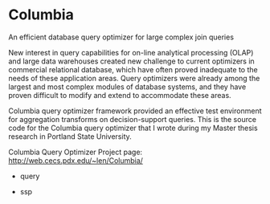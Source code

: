# Columbia
An efficient database query optimizer for large complex join queries

New interest in query capabilities for on-line analytical processing (OLAP) and large data warehouses created new challenge to current optimizers in commercial relational database, which have often proved inadequate to the needs of these application areas. Query optimizers were already among the largest and most complex modules of database systems, and they have proven difficult to modify and extend to accommodate these areas. 

Columbia query optimizer framework provided an effective test environment for aggregation transforms on decision-support queries. This is the source code for the Columbia query optimizer that I wrote during my Master thesis research in Portland State University.

Columbia Query Optimizer Project page: http://web.cecs.pdx.edu/~len/Columbia/


* query


* ssp

